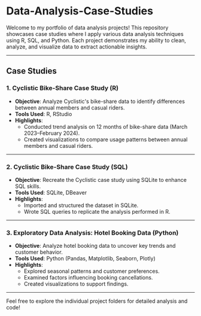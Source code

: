 # Data-Analysis-Case-Studies

Welcome to my portfolio of data analysis projects! This repository showcases case studies where I apply various data analysis techniques using R, SQL, and Python. Each project demonstrates my ability to clean, analyze, and visualize data to extract actionable insights.

---

## **Case Studies**

### 1. Cyclistic Bike-Share Case Study (R)
- **Objective**: Analyze Cyclistic's bike-share data to identify differences between annual members and casual riders.
- **Tools Used**: R, RStudio
- **Highlights**:
  - Conducted trend analysis on 12 months of bike-share data (March 2023–February 2024).
  - Created visualizations to compare usage patterns between annual members and casual riders.


---

### 2. Cyclistic Bike-Share Case Study (SQL)
- **Objective**: Recreate the Cyclistic case study using SQLite to enhance SQL skills.
- **Tools Used**: SQLite, DBeaver
- **Highlights**:
  - Imported and structured the dataset in SQLite.
  - Wrote SQL queries to replicate the analysis performed in R.
  

---

### 3. Exploratory Data Analysis: Hotel Booking Data (Python)
- **Objective**: Analyze hotel booking data to uncover key trends and customer behavior.
- **Tools Used**: Python (Pandas, Matplotlib, Seaborn, Plotly)
- **Highlights**:
  - Explored seasonal patterns and customer preferences.
  - Examined factors influencing booking cancellations.
  - Created visualizations to support findings.

---

Feel free to explore the individual project folders for detailed analysis and code!
